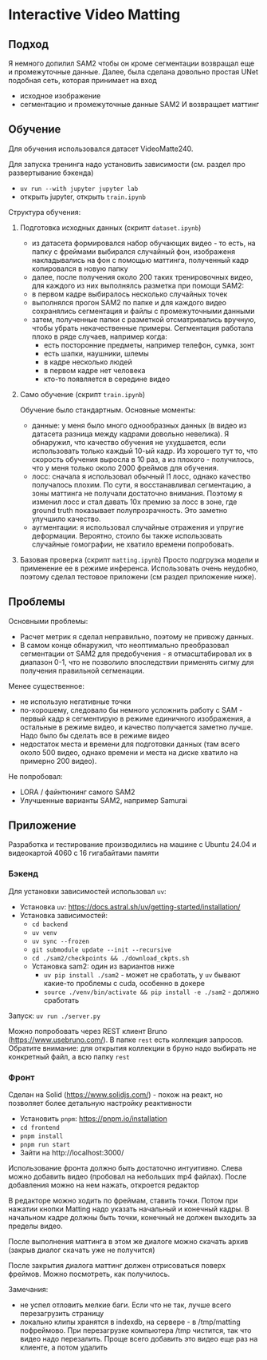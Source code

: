 # Interactive Video Matting

## Подход
Я немного допилил SAM2 чтобы он кроме сегментации возвращал еще и промежуточные данные. 
Далее, была сделана довольно простая UNet подобная сеть, которая принимает на вход
 - исходное изображение
 - сегментацию и промежуточные данные SAM2
И возвращает маттинг

## Обучение
Для обучения использовался датасет VideoMatte240. 

Для запуска тренинга надо установить зависимости (см. раздел про развертывание бэкенда)
 - `uv run --with jupyter jupyter lab`
 - открыть jupyter, открыть `train.ipynb`
 

Структура обучения:

1. Подготовка исходных данных (скрипт `dataset.ipynb`)
    - из датасета формировался набор обучающих видео - то есть, на папку с фреймами выбирался случайный фон, изображеня накладывались на фон с помощью маттинга, полученный кадр копировался в новую папку
    - далее, после получения около 200 таких тренировочных видео, для каждого из них выполнялсь разметка при помощи SAM2:
     - в первом кадре выбиралось несколько случайных точек 
     - выполнялся прогон SAM2 по папке и для каждого видео сохранялись сегментация и файлы с промежуточными данными
    - затем, полученные папки с разметкой отсматривались вручную, чтобы убрать некачественные примеры. Сегментация работала плохо в ряде случаев, например когда:
        - есть посторонние предметы, например телефон, сумка, зонт
        - есть шапки, наушники, шлемы
        - в кадре несколько людей
        - в первом кадре нет человека
        - кто-то появляется в середине видео

2. Само обучение (скрипт `train.ipynb`)

    Обучение было стандартным. Основные моменты:
    - данные: у меня было много однообразных данных (в видео из датасета разница между кадрами довольно невелика). Я обнаружил, что качество обучения не ухудшается, если использовать только каждый 10-ый кадр. Из хорошего тут то, что скорость обучения выросла в 10 раз, а из плохого - получилось, что у меня только около 2000 фреймов для обучения.
    - лосс: сначала я использовал обычный l1 лосс, однако качество получалось плохим. По сути, я восстанавливал сегментацию, а зоны маттинга не получали достаточно внимания. Поэтому я изменил лосс и стал давать 10х премию за лосс в зоне, где ground truth показывает полупрозрачность. Это заметно улучшило качество.
    - аугментации: я использовал случайные отражения и упругие деформации. Вероятно, стоило бы также использовать случайные гомографии, не хватило времени попробовать.

3. Базовая проверка  (скрипт `matting.ipynb`)
    Просто подгрузка модели и применение ее в режиме инференса. Использовать очень неудобно, поэтому сделал тестовое приложени (см раздел приложение ниже). 



## Проблемы

Основными проблемы:
  - Расчет метрик я сделал неправильно, поэтому не привожу данных.
  - В самом конце обнаружил, что неоптимально преобразовал сегментации от SAM2 для предобучения - я отмасштабировал их в диапазон 0-1, что не позволило впоследствии применять сигму для получения правильной сегменации.

 Менее существенное:
 - не использую негативные точки
 - по-хорошему, следовало бы немного усложнить работу с SAM - первый кадр я сегментирую в режиме единичного изображения, а остальные в режиме видео, и качество получается заметно лучше. Надо было бы сделать все в режиме видео
 - недостаток места и времени для подготовки данных (там всего около 500 видео, однако времени и места на диске хватило на примерно 200 видео). 

 Не попробовал:
  - LORA / файнтюнинг самого SAM2
  - Улучшенные варианты SAM2, например Samurai


## Приложение

Разработка и тестирование производились на машине с Ubuntu 24.04 и видеокартой 4060 c 16 гигабайтами памяти

### Бэкенд

Для установки зависимостей использовал `uv`:
 * Установка `uv`: https://docs.astral.sh/uv/getting-started/installation/
 * Установка зависимостей:
   - `cd backend`
   - `uv venv`
   - `uv sync --frozen`
   - `git submodule update --init --recursive`
   - `cd ./sam2/checkpoints && ./download_ckpts.sh`
   - Установка sam2: один из вариантов ниже
      - `uv pip install ./sam2` - может не сработать, у `uv` бывают какие-то проблемы с cuda, особенно в докере
      - `source ./venv/bin/activate && pip install -e ./sam2` - должно сработать

Запуск: `uv run ./server.py`

Можно попробовать через REST клиент Bruno (https://www.usebruno.com/). В папке `rest` есть коллекция запросов. Обратите внимание: для открытия коллекции в бруно надо выбирать не конкретный файл, а всю папку `rest`


### Фронт
Сделан на Solid (https://www.solidjs.com/) - похож на реакт, но позволяет более детальную настройку реактивности

 * Установить `pnpm`: https://pnpm.io/installation
 * `cd frontend`
 * `pnpm install`
 * `pnpm run start`
 * Зайти на  http://localhost:3000/

Использование фронта должно быть достаточно интуитивно. Слева можно добавить видео (пробовал на небольших mp4 файлах). После добавления можно на нем нажать, откроется редактор

В редакторе можно ходить по фреймам, ставить точки. Потом при нажатии кнопки Matting надо указать начальный и конечный кадры. В начальном кадре должны быть точки, конечный не должен выходить за пределы видео.

После выполнения маттинга в этом же диалоге можно скачать архив (закрыв диалог скачать уже не получится)

После закрытия диалога маттинг должен отрисоваться поверх фреймов. Можно посмотреть, как получилось.

Замечания:
 - не успел отловить мелкие баги. Если что не так, лучше всего перезагрузить страницу
 - локально клипы хранятся в indexdb, на сервере - в /tmp/matting пофреймово. При перезагрузке компьютера /tmp чистится, так что видео надо перезалить. Проще всего добавить это видео еще раз на клиенте, а потом удалить